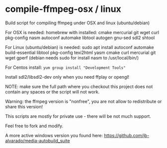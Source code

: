 # compile-ffmpeg-osx / linux
Build script for compiling ffmpeg under OSX and linux (ubuntu/debian)

For OSX is needed: homebrew with installed: cmake mercurial git wget curl pkg-config nasm autoconf automake libtool autogen gnu-sed sdl2 shtool

For Linux (ubuntu/debian) is needed: sudo apt install autoconf automake build-essential libtool pkg-config texi2html yasm cmake curl mercurial git wget gperf (debian needs sudo for install nasm to /usr/local/bin/)

For Centos install: `yum group install "Development Tools"`

Install sdl2/libsdl2-dev only when you need ffplay or opengl!

NOTE: make sure the full path where you checkout this project does not contain any spaces or the script will not work.

Warning: the ffmpeg version is "nonfree", you are not allow to redistribute or share this version!

This scripts are mostly for private use - there will be not much support.

Feel free to fork and modify.

A more active windows version you found here: https://github.com/jb-alvarado/media-autobuild_suite
